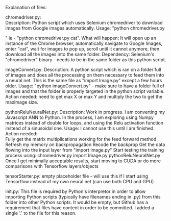 Explanation of files:

chromedriver.py:  
	Description:  Python script which uses Selenium chromedriver to download images from Google images automatically.
	Usage:  "python chromedriver.py <search term here>" ie - "python chromedriver.py cat".
	What will happen:  It will open up an instance of the Chrome browser, automatically navigate to Google Images,
		enter "cat", wait for images to pop up, scroll until it cannot anymore, then download all the images into the same
			folder.
	Dependency:  Selenium's "chromedriver" binary - needs to be in the same folder as this python script.

imageConvert.py:
	Description:  A python script which is ran on a folder full of images and does all the processing on them necessary
		to feed them into a neural net.  This is the same file as "import Image.py" except a few hours older.
	Usage:  "python imageConvert.py" - make sure to have a folder full of images and that the folder is properly targeted
		in the python script variable.
	Action needed:  need to get max X or max Y and multiply the two to get the maxImage size.

pythonReluNeuralNet.py:
	Description:  Work in progress.  I am converting my Javascript ANN to Python.  In the process, I am exploring using
		Numpy matrices instead of double for loops, and using the Relu activation function instead of a sinusoidal one.
	Usage:  I cannot use this until I am finished.
	Action needed:  
		Fully get the matrix multiplications working for the feed forward method
		Refresh my memory on backpropagation
		Recode the backprop
		Get the data flowing into the input layer from "import Image.py"
		Start testing the training process using:
			chromedriver.py
			import Image.py
			pythonReluNeuralNet.py
		Once I get minimally acceptable results, start moving to CUDA or do more comparisons with Tensorflow layers/objects

tensorStarter.py:
	empty placeholder file - will use this if I start using Tensorflow instead of my own neural net (can use both CPU and GPU)

init.py:
	This file is required by Python's interpretor in order to allow importing Python scripts (typically have filenames ending in .py) from this folder into other Python scripts.  It would be empty, but Github has a requirement that files have content in order to be committed.  I added a single '.' to the file for this reason.
